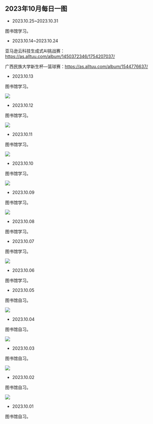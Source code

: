 ## 2023年10月每日一图

- 2023.10.25~2023.10.31

图书馆学习。

- 2023.10.14~2023.10.24

亚马逊云科技生成式AI挑战赛：https://as.alltuu.com/album/1450372346/1754207037/

广西民族大学新生杯—篮球赛：https://as.alltuu.com/album/1544776637/

- 2023.10.13

图书馆学习。

![](https://vip2.loli.io/2023/10/13/oBkyQbra3WIse2h.webp)

- 2023.10.12

图书馆学习。

![](https://vip2.loli.io/2023/10/13/yr1S8XQ3OJu5izW.webp)

- 2023.10.11

图书馆学习。

![](https://vip2.loli.io/2023/10/13/Nd4fqvltFmS6WjX.webp)

- 2023.10.10

图书馆学习。

![](https://vip2.loli.io/2023/10/11/EBjZ6bszDU8vLiK.webp)

- 2023.10.09

图书馆学习。

![](https://vip2.loli.io/2023/10/11/TDuEXF24cMabwpv.webp)

- 2023.10.08

图书馆学习。

- 2023.10.07

图书馆学习。

![](https://vip2.loli.io/2023/10/11/ZiQzx2LcflDE6q4.webp)

- 2023.10.06

图书馆学习。

- 2023.10.05

图书馆自习。

![](https://vip2.loli.io/2023/10/05/xESkDNIrG53e2oq.webp)

- 2023.10.04

图书馆自习。

![](https://vip2.loli.io/2023/10/05/Pd9KayCnshkFxVS.webp)

- 2023.10.03

图书馆自习。

![](https://vip2.loli.io/2023/10/03/HywsJz2kLhSam94.webp)

- 2023.10.02

图书馆自习。

![](https://vip2.loli.io/2023/10/03/wvNE9sYZPTgIF3W.webp)

- 2023.10.01

图书馆自习。

